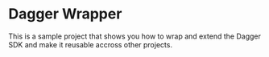 # Dagger Wrapper

This is a sample project that shows you how to wrap and extend the Dagger SDK and make it reusable accross other projects.
